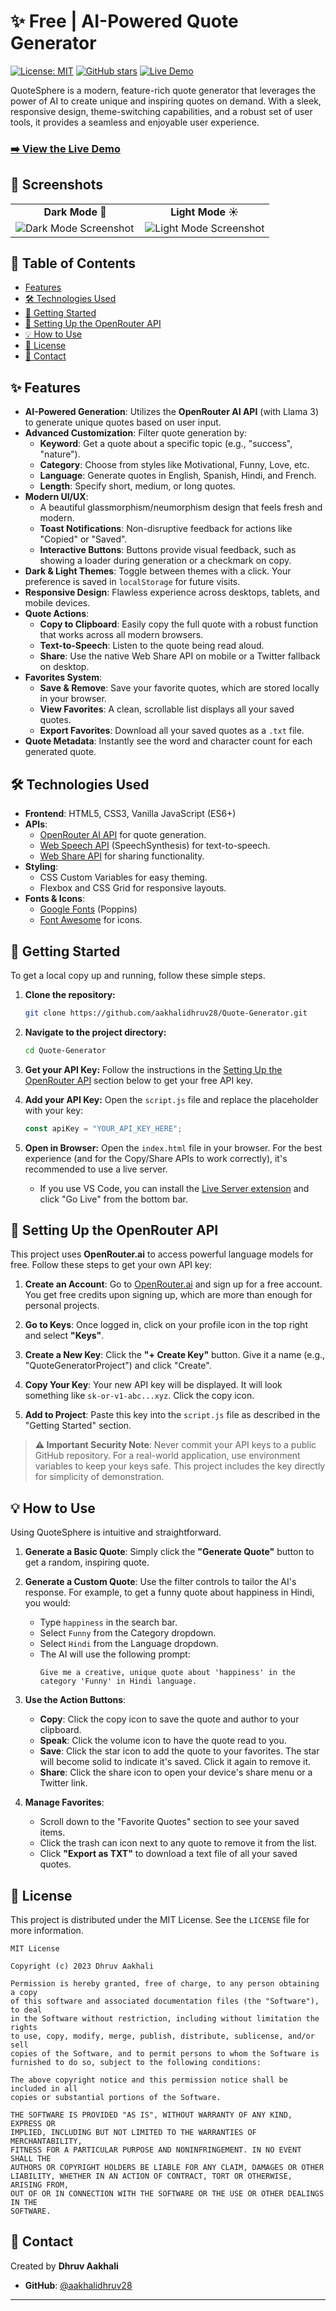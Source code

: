 # ✨ Free | AI-Powered Quote Generator 

[![License: MIT](https://img.shields.io/badge/License-MIT-yellow.svg)](https://opensource.org/licenses/MIT)
[![GitHub stars](https://img.shields.io/github/stars/aakhalidhruv28/Quote-Generator?style=social)](https://github.com/aakhalidhruv28/Quote-Generator/stargazers)
[![Live Demo](https://img.shields.io/badge/Live-Demo-brightgreen?style=flat-square)](https://free-ai-quote-generator.netlify.app/)

QuoteSphere is a modern, feature-rich quote generator that leverages the power of AI to create unique and inspiring quotes on demand. With a sleek, responsive design, theme-switching capabilities, and a robust set of user tools, it provides a seamless and enjoyable user experience.

### **[➡️ View the Live Demo](https://free-ai-quote-generator.netlify.app/)**

## 📸 Screenshots

<table width="100%">
  <tr>
    <td width="50%" align="center"><b>Dark Mode 🌙</b></td>
    <td width="50%" align="center"><b>Light Mode ☀️</b></td>
  </tr>
  <tr>
    <td width="50%">
      <!--
        HOW TO ADD YOUR SCREENSHOT:
        1. Take a screenshot of your app in Dark Mode.
        2. Upload it to the root of your GitHub repository.
        3. Replace the placeholder link below with the raw link to your image.
        Example: https://raw.githubusercontent.com/aakhalidhruv28/Quote-Generator/main/dark-mode-screenshot.png
      -->
      <img src="./Dark-Theme.png" alt="Dark Mode Screenshot">
    </td>
    <td width="50%">
      <!--
        HOW TO ADD YOUR SCREENSHOT:
        1. Take a screenshot of your app in Light Mode.
        2. Upload it to the root of your GitHub repository.
        3. Replace the placeholder link below with the raw link to your image.
        Example: https://raw.githubusercontent.com/aakhalidhruv28/Quote-Generator/main/light-mode-screenshot.png
      -->
      <img src="./light-theme.png" alt="Light Mode Screenshot">
    </td>
  </tr>
</table>

## 📜 Table of Contents

- [Features](#-features)
- [🛠️ Technologies Used](#️-technologies-used)
- [🚀 Getting Started](#-getting-started)
- [🔑 Setting Up the OpenRouter API](#-setting-up-the-openrouter-api)
- [💡 How to Use](#-how-to-use)
- [📝 License](#-license)
- [👤 Contact](#-contact)

## ✨ Features

- **AI-Powered Generation**: Utilizes the **OpenRouter AI API** (with Llama 3) to generate unique quotes based on user input.
- **Advanced Customization**: Filter quote generation by:
  - **Keyword**: Get a quote about a specific topic (e.g., "success", "nature").
  - **Category**: Choose from styles like Motivational, Funny, Love, etc.
  - **Language**: Generate quotes in English, Spanish, Hindi, and French.
  - **Length**: Specify short, medium, or long quotes.
- **Modern UI/UX**:
  - A beautiful glassmorphism/neumorphism design that feels fresh and modern.
  - **Toast Notifications**: Non-disruptive feedback for actions like "Copied" or "Saved".
  - **Interactive Buttons**: Buttons provide visual feedback, such as showing a loader during generation or a checkmark on copy.
- **Dark & Light Themes**: Toggle between themes with a click. Your preference is saved in `localStorage` for future visits.
- **Responsive Design**: Flawless experience across desktops, tablets, and mobile devices.
- **Quote Actions**:
  - **Copy to Clipboard**: Easily copy the full quote with a robust function that works across all modern browsers.
  - **Text-to-Speech**: Listen to the quote being read aloud.
  - **Share**: Use the native Web Share API on mobile or a Twitter fallback on desktop.
- **Favorites System**:
  - **Save & Remove**: Save your favorite quotes, which are stored locally in your browser.
  - **View Favorites**: A clean, scrollable list displays all your saved quotes.
  - **Export Favorites**: Download all your saved quotes as a `.txt` file.
- **Quote Metadata**: Instantly see the word and character count for each generated quote.

## 🛠️ Technologies Used

- **Frontend**: HTML5, CSS3, Vanilla JavaScript (ES6+)
- **APIs**:
  - [OpenRouter AI API](https://openrouter.ai/) for quote generation.
  - [Web Speech API](https://developer.mozilla.org/en-US/docs/Web/API/Web_Speech_API) (SpeechSynthesis) for text-to-speech.
  - [Web Share API](https://developer.mozilla.org/en-US/docs/Web/API/Web_Share_API) for sharing functionality.
- **Styling**:
  - CSS Custom Variables for easy theming.
  - Flexbox and CSS Grid for responsive layouts.
- **Fonts & Icons**:
  - [Google Fonts](https://fonts.google.com/) (Poppins)
  - [Font Awesome](https://fontawesome.com/) for icons.

## 🚀 Getting Started

To get a local copy up and running, follow these simple steps.

1.  **Clone the repository:**
    ```bash
    git clone https://github.com/aakhalidhruv28/Quote-Generator.git
    ```
2.  **Navigate to the project directory:**
    ```bash
    cd Quote-Generator
    ```
3.  **Get your API Key:**
    Follow the instructions in the [Setting Up the OpenRouter API](#-setting-up-the-openrouter-api) section below to get your free API key.

4.  **Add your API Key:**
    Open the `script.js` file and replace the placeholder with your key:
    ```javascript
    const apiKey = "YOUR_API_KEY_HERE";
    ```
5.  **Open in Browser:**
    Open the `index.html` file in your browser. For the best experience (and for the Copy/Share APIs to work correctly), it's recommended to use a live server.
    - If you use VS Code, you can install the [Live Server extension](https://marketplace.visualstudio.com/items?itemName=ritwickdey.LiveServer) and click "Go Live" from the bottom bar.

## 🔑 Setting Up the OpenRouter API

This project uses **OpenRouter.ai** to access powerful language models for free. Follow these steps to get your own API key:

1.  **Create an Account**: Go to [OpenRouter.ai](https://openrouter.ai/) and sign up for a free account. You get free credits upon signing up, which are more than enough for personal projects.

2.  **Go to Keys**: Once logged in, click on your profile icon in the top right and select **"Keys"**.

3.  **Create a New Key**: Click the **"+ Create Key"** button. Give it a name (e.g., "QuoteGeneratorProject") and click "Create".

4.  **Copy Your Key**: Your new API key will be displayed. It will look something like `sk-or-v1-abc...xyz`. Click the copy icon.

5.  **Add to Project**: Paste this key into the `script.js` file as described in the "Getting Started" section.

> **⚠️ Important Security Note**: Never commit your API keys to a public GitHub repository. For a real-world application, use environment variables to keep your keys safe. This project includes the key directly for simplicity of demonstration.

## 💡 How to Use

Using QuoteSphere is intuitive and straightforward.

1.  **Generate a Basic Quote**: Simply click the **"Generate Quote"** button to get a random, inspiring quote.

2.  **Generate a Custom Quote**: Use the filter controls to tailor the AI's response. For example, to get a funny quote about happiness in Hindi, you would:
    - Type `happiness` in the search bar.
    - Select `Funny` from the Category dropdown.
    - Select `Hindi` from the Language dropdown.
    - The AI will use the following prompt:
      ```
      Give me a creative, unique quote about 'happiness' in the category 'Funny' in Hindi language.
      ```

3.  **Use the Action Buttons**:
    - **Copy**: Click the copy icon to save the quote and author to your clipboard.
    - **Speak**: Click the volume icon to have the quote read to you.
    - **Save**: Click the star icon to add the quote to your favorites. The star will become solid to indicate it's saved. Click it again to remove it.
    - **Share**: Click the share icon to open your device's share menu or a Twitter link.

4.  **Manage Favorites**:
    - Scroll down to the "Favorite Quotes" section to see your saved items.
    - Click the trash can icon next to any quote to remove it from the list.
    - Click **"Export as TXT"** to download a text file of all your saved quotes.

## 📝 License

This project is distributed under the MIT License. See the `LICENSE` file for more information.

```
MIT License

Copyright (c) 2023 Dhruv Aakhali

Permission is hereby granted, free of charge, to any person obtaining a copy
of this software and associated documentation files (the "Software"), to deal
in the Software without restriction, including without limitation the rights
to use, copy, modify, merge, publish, distribute, sublicense, and/or sell
copies of the Software, and to permit persons to whom the Software is
furnished to do so, subject to the following conditions:

The above copyright notice and this permission notice shall be included in all
copies or substantial portions of the Software.

THE SOFTWARE IS PROVIDED "AS IS", WITHOUT WARRANTY OF ANY KIND, EXPRESS OR
IMPLIED, INCLUDING BUT NOT LIMITED TO THE WARRANTIES OF MERCHANTABILITY,
FITNESS FOR A PARTICULAR PURPOSE AND NONINFRINGEMENT. IN NO EVENT SHALL THE
AUTHORS OR COPYRIGHT HOLDERS BE LIABLE FOR ANY CLAIM, DAMAGES OR OTHER
LIABILITY, WHETHER IN AN ACTION OF CONTRACT, TORT OR OTHERWISE, ARISING FROM,
OUT OF OR IN CONNECTION WITH THE SOFTWARE OR THE USE OR OTHER DEALINGS IN THE
SOFTWARE.
```

## 👤 Contact

Created by **Dhruv Aakhali**

- **GitHub**: [@aakhalidhruv28](https://github.com/aakhalidhruv28)

---
